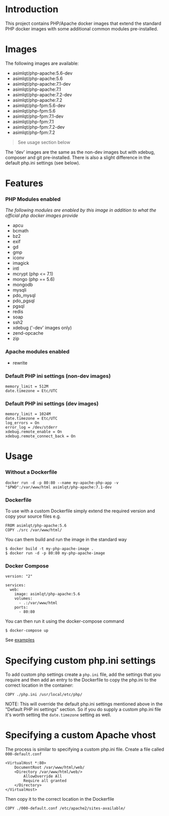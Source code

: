 # Introduction

This project contains PHP/Apache docker images that extend the standard PHP docker images with some additional common modules pre-installed.

# Images
The following images are available:
* asimlqt/php-apache:5.6-dev
* asimlqt/php-apache:5.6
* asimlqt/php-apache:7.1-dev
* asimlqt/php-apache:7.1
* asimlqt/php-apache:7.2-dev
* asimlqt/php-apache:7.2
* asimlqt/php-fpm:5.6-dev
* asimlqt/php-fpm:5.6
* asimlqt/php-fpm:7.1-dev
* asimlqt/php-fpm:7.1
* asimlqt/php-fpm:7.2-dev
* asimlqt/php-fpm:7.2

> See usage section below

The 'dev' images are the same as the non-dev images but with xdebug, composer and git pre-installed. There is also a slight difference in the default php.ini settings (see below).

# Features
### PHP Modules enabled
*The following modules are enabled by this image in addition to what the official php docker images provide*
* apcu
* bcmath
* bz2
* exif
* gd
* gmp
* iconv
* imagick
* intl
* mcrypt (php <= 7.1)
* mongo (php == 5.6)
* mongodb
* mysqli
* pdo_mysql
* pdo_pgsql
* pgsql
* redis
* soap
* ssh2
* xdebug ('-dev' images only)
* zend-opcache
* zip

### Apache modules enabled
* rewrite

### Default PHP ini settings (non-dev images)
```
memory_limit = 512M
date.timezone = Etc/UTC
```

### Default PHP ini settings (dev images)
```
memory_limit = 1024M
date.timezone = Etc/UTC
log_errors = On
error_log = /dev/stderr
xdebug.remote_enable = On
xdebug.remote_connect_back = On
```

# Usage
### Without a Dockerfile
```
docker run -d -p 80:80 --name my-apache-php-app -v "$PWD":/var/www/html asimlqt/php-apache:7.1-dev
```

### Dockerfile
To use with a custom Dockerfile simply extend the required version and copy your source files e.g.
```
FROM asimlqt/php-apache:5.6
COPY ./src /var/www/html/
```
You can them build and run the image in the standard way
```
$ docker build -t my-php-apache-image .
$ docker run -d -p 80:80 my-php-apache-image
```

### Docker Compose
```
version: "2"

services:
  web:
    image: asimlqt/php-apache:5.6
    volumes:
      - .:/var/www/html
    ports:
      - 80:80

```
You can then run it using the docker-compose command
```
$ docker-compose up
```

See [examples](https://github.com/asimlqt/docker-php/tree/master/examples)

# Specifying custom php.ini settings
To add custom php settings create a `php.ini` file, add the settings that you require and then add an entry to the Dockerfile to copy the php.ini to the correct location in the container:
```
COPY ./php.ini /usr/local/etc/php/
```
NOTE: This will override the default php.ini settings mentioned above in the "Default PHP ini settings" section. So if you do supply a custom php.ini file it's worth setting the `date.timezone` setting as well.

# Specifying a custom Apache vhost
The process is similar to specifying a custom php.ini file. Create a file called `000-default.conf`
```
<VirtualHost *:80>
    DocumentRoot /var/www/html/web/
    <Directory /var/www/html/web/>
        AllowOverride All
        Require all granted
    </Directory>
</VirtualHost>
```
Then copy it to the correct location in the Dockerfile
```
COPY ./000-default.conf /etc/apache2/sites-available/
```
